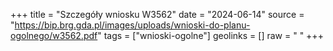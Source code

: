 +++
title = "Szczegóły wniosku W3562"
date = "2024-06-14"
source = "https://bip.brg.gda.pl/images/uploads/wnioski-do-planu-ogolnego/w3562.pdf"
tags = ["wnioski-ogolne"]
geolinks = []
raw = " "
+++





